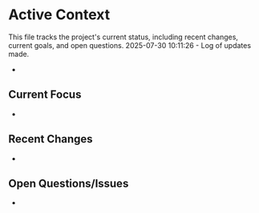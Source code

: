 # Active Context

This file tracks the project's current status, including recent changes, current goals, and open questions.
2025-07-30 10:11:26 - Log of updates made.

*

## Current Focus

*   

## Recent Changes

*   

## Open Questions/Issues

*   
